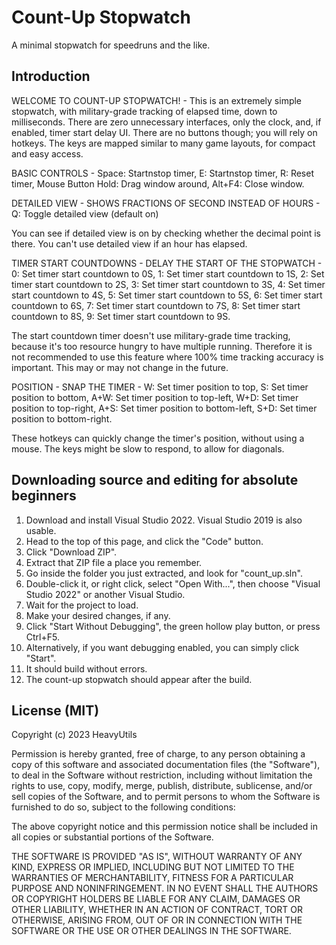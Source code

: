 # Count-Up Stopwatch
A minimal stopwatch for speedruns and the like.

## Introduction
WELCOME TO COUNT-UP STOPWATCH! - 
This is an extremely simple stopwatch, with military-grade tracking
of elapsed time, down to milliseconds. There are zero unnecessary
interfaces, only the clock, and, if enabled, timer start delay UI.
There are no buttons though; you will rely on hotkeys. The keys are
mapped similar to many game layouts, for compact and easy access.


BASIC CONTROLS - 
	Space: Startnstop timer,
	E: Startnstop timer,
	R: Reset timer,
	Mouse Button Hold: Drag window around,
	Alt+F4: Close window.


DETAILED VIEW - SHOWS FRACTIONS OF SECOND INSTEAD OF HOURS - 
	Q: Toggle detailed view (default on)
 
You can see if detailed view is on by checking whether the decimal
point is there. You can't use detailed view if an hour has elapsed.


TIMER START COUNTDOWNS - DELAY THE START OF THE STOPWATCH - 
	0: Set timer start countdown to 0S,
	1: Set timer start countdown to 1S,
	2: Set timer start countdown to 2S,
	3: Set timer start countdown to 3S,
	4: Set timer start countdown to 4S,
	5: Set timer start countdown to 5S,
	6: Set timer start countdown to 6S,
	7: Set timer start countdown to 7S,
	8: Set timer start countdown to 8S,
	9: Set timer start countdown to 9S.
 
The start countdown timer doesn't use military-grade time tracking,
because it's too resource hungry to have multiple running. Therefore
it is not recommended to use this feature where 100% time tracking
accuracy is important. This may or may not change in the future.


POSITION - SNAP THE TIMER - 
	W: Set timer position to top,
	S: Set timer position to bottom,
	A+W: Set timer position to top-left,
	W+D: Set timer position to top-right,
	A+S: Set timer position to bottom-left,
	S+D: Set timer position to bottom-right.
 
These hotkeys can quickly change the timer's position, without using
a mouse. The keys might be slow to respond, to allow for diagonals.

## Downloading source and editing for absolute beginners
1. Download and install Visual Studio 2022. Visual Studio 2019 is also usable.
2. Head to the top of this page, and click the "Code" button.
3. Click "Download ZIP".
4. Extract that ZIP file a place you remember.
5. Go inside the folder you just extracted, and look for "count_up.sln".
6. Double-click it, or right click, select "Open With...", then choose "Visual Studio 2022" or another Visual Studio.
7. Wait for the project to load.
8. Make your desired changes, if any.
9. Click "Start Without Debugging", the green hollow play button, or press Ctrl+F5.
10. Alternatively, if you want debugging enabled, you can simply click "Start".
11. It should build without errors.
12. The count-up stopwatch should appear after the build.

## License (MIT)
Copyright (c) 2023 HeavyUtils

Permission is hereby granted, free of charge, to any person obtaining a copy
of this software and associated documentation files (the "Software"), to deal
in the Software without restriction, including without limitation the rights
to use, copy, modify, merge, publish, distribute, sublicense, and/or sell
copies of the Software, and to permit persons to whom the Software is
furnished to do so, subject to the following conditions:

The above copyright notice and this permission notice shall be included in all
copies or substantial portions of the Software.

THE SOFTWARE IS PROVIDED "AS IS", WITHOUT WARRANTY OF ANY KIND, EXPRESS OR
IMPLIED, INCLUDING BUT NOT LIMITED TO THE WARRANTIES OF MERCHANTABILITY,
FITNESS FOR A PARTICULAR PURPOSE AND NONINFRINGEMENT. IN NO EVENT SHALL THE
AUTHORS OR COPYRIGHT HOLDERS BE LIABLE FOR ANY CLAIM, DAMAGES OR OTHER
LIABILITY, WHETHER IN AN ACTION OF CONTRACT, TORT OR OTHERWISE, ARISING FROM,
OUT OF OR IN CONNECTION WITH THE SOFTWARE OR THE USE OR OTHER DEALINGS IN THE
SOFTWARE.